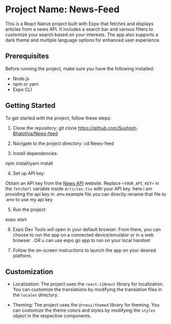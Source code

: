 # Project Name: News-Feed

This is a React Native project built with Expo that fetches and displays articles from a news API. It includes a search bar and various filters to customize your search based on your interests. The app also supports a dark theme and multiple language options for enhanced user experience.

## Prerequisites

Before running the project, make sure you have the following installed:

- Node.js
- npm or yarn
- Expo CLI

## Getting Started

To get started with the project, follow these steps:

1. Clone the repository:
   git clone https://github.com/Sushmit-Bhalothia/News-feed

2. Navigate to the project directory:
   cd News-feed

3. Install dependencies:

npm install/yarn install

4. Set up API key:

Obtain an API key from the [News API](https://newsapi.org/) website. Replace `<YOUR_API_KEY>` in the `fetchUrl` variable inside `Articles.tsx` with your API key.
here i am providing the api key in .env.example file you can directly rename that file to .env to use my api key

5. Run the project:

expo start

6. Expo Dev Tools will open in your default browser. From there, you can choose to run the app on a connected device/emulator or in a web browser .
   OR u can use expo go app to run on your local handset

7. Follow the on-screen instructions to launch the app on your desired platform.

## Customization

- Localization: The project uses the `react-i18next` library for localization. You can customize the translations by modifying the translation files in the `locales` directory.

- Theming: The project uses the `@rneui/themed` library for theming. You can customize the theme colors and styles by modifying the `styles` object in the respective components.
